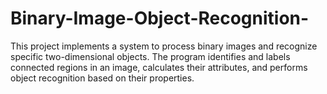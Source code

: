 # Binary-Image-Object-Recognition-
This project implements a system to process binary images and recognize specific two-dimensional objects. The program identifies and labels connected regions in an image, calculates their attributes, and performs object recognition based on their properties.
